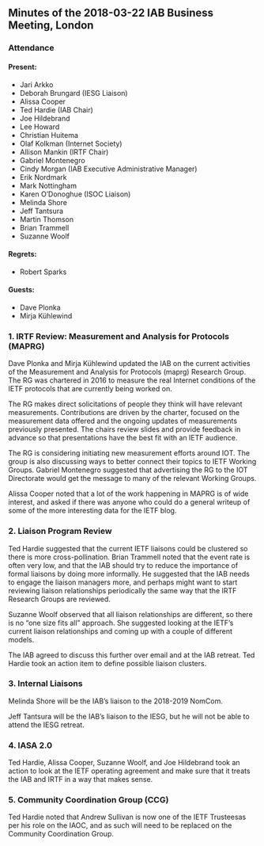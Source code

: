 
Minutes of the 2018-03-22 IAB Business Meeting, London
------------------------------------------------------


### Attendance


#### Present:


* Jari Arkko
* Deborah Brungard (IESG Liaison)
* Alissa Cooper
* Ted Hardie (IAB Chair)
* Joe Hildebrand
* Lee Howard
* Christian Huitema
* Olaf Kolkman (Internet Society)
* Allison Mankin (IRTF Chair)
* Gabriel Montenegro
* Cindy Morgan (IAB Executive Administrative Manager)
* Erik Nordmark
* Mark Nottingham
* Karen O’Donoghue (ISOC Liaison)
* Melinda Shore
* Jeff Tantsura
* Martin Thomson
* Brian Trammell
* Suzanne Woolf


#### Regrets:


* Robert Sparks


#### Guests:


* Dave Plonka
* Mirja Kühlewind


### 1. IRTF Review: Measurement and Analysis for Protocols (MAPRG)


Dave Plonka and Mirja Kühlewind updated the IAB on the current activities of the Measurement and Analysis for Protocols (maprg) Research Group. The RG was chartered in 2016 to measure the real Internet conditions of the IETF protocols that are currently being worked on.


The RG makes direct solicitations of people they think will have relevant measurements. Contributions are driven by the charter, focused on the measurement data offered and the ongoing updates of measurements previously presented. The chairs review slides and provide feedback in advance so that presentations have the best fit with an IETF audience.


The RG is considering initiating new measurement efforts around IOT. The group is also discussing ways to better connect their topics to IETF Working Groups. Gabriel Montenegro suggested that advertising the RG to the IOT Directorate would get the message to many of the relevant Working Groups.


Alissa Cooper noted that a lot of the work happening in MAPRG is of wide interest, and asked if there was anyone who could do a general writeup of some of the more interesting data for the IETF blog.


### 2. Liaison Program Review


Ted Hardie suggested that the current IETF liaisons could be clustered so there is more cross-pollination. Brian Trammell noted that the event rate is often very low, and that the IAB should try to reduce the importance of formal liaisons by doing more informally. He suggested that the IAB needs to engage the liaison managers more, and perhaps might want to start reviewing liaison relationships periodically the same way that the IRTF Research Groups are reviewed.


Suzanne Woolf observed that all liaison relationships are different, so there is no “one size fits all” approach. She suggested looking at the IETF’s current liaison relationships and coming up with a couple of different models.


The IAB agreed to discuss this further over email and at the IAB retreat. Ted Hardie took an action item to define possible liaison clusters.


### 3. Internal Liaisons


Melinda Shore will be the IAB’s liaison to the 2018-2019 NomCom.


Jeff Tantsura will be the IAB’s liaison to the IESG, but he will not be able to attend the IESG retreat.


### 4. IASA 2.0


Ted Hardie, Alissa Cooper, Suzanne Woolf, and Joe Hildebrand took an action to look at the IETF operating agreement and make sure that it treats the IAB and IRTF in a way that makes sense.


### 5. Community Coordination Group (CCG)


Ted Hardie noted that Andrew Sullivan is now one of the IETF Trusteesas per his role on the IAOC, and as such will need to be replaced on the Community Coordination Group.


